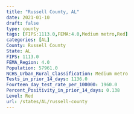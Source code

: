 ```yaml
---
title: "Russell County, AL"
date: 2021-01-10
draft: false
type: county
tags: [FIPS:1113.0,FEMA:4.0,Medium metro,Red]
categories: [AL]
County: Russell County
State: AL
FIPS: 1113.0
FEMA_Region: 4.0
Population: 57961.0
NCHS_Urban_Rural_Classification: Medium metro
Tests_in_prior_14_days: 1136.0
Fourteen_day_test_rate_per_100000: 1960.0
Percent_Positivity_in_prior_14_days: 0.138
Level: Red
url: /states/AL/russell-county
---
```




